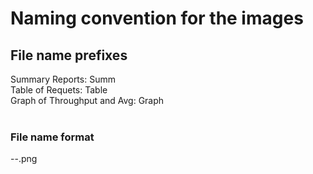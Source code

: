 # Naming convention for the images

## File name prefixes <br />
Summary Reports: Summ <br />
Table of Requets: Table <br />
Graph of Throughput and Avg: Graph <br />
<br />

### File name format <br />
<Prefix>-<Number of requests>-<Replica Count>.png



